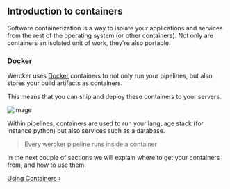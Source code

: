 ## Introduction to containers

Software containerization is a way to isolate your applications and
services from the rest of the operating system (or other containers).
Not only are containers an isolated unit of work, they're also portable.


### Docker

Wercker uses [Docker](http://docker.com) containers to
not only run your pipelines, but also stores your build artifacts as
containers.

This means that you can ship and deploy these containers to your servers.

![image](/images/portable-container.png)

Within pipelines, containers are used to run your language stack (for
instance python) but also services such as a database.

> Every wercker pipeline runs inside a container

In the next couple of sections we will explain where to get your
containers from, and how to use them.

[Using Containers &rsaquo;](/learn/containers/using-containers.html "nav next containers")
